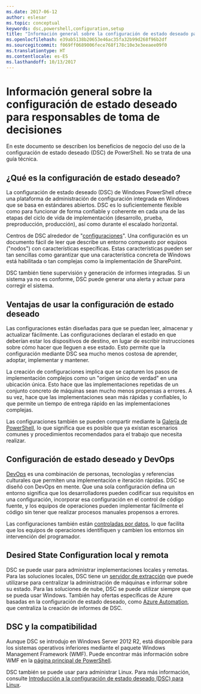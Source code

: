 ```yaml
---
ms.date: 2017-06-12
author: eslesar
ms.topic: conceptual
keywords: dsc,powershell,configuration,setup
title: "Información general sobre la configuración de estado deseado para responsables de toma de decisiones"
ms.openlocfilehash: e39ab5138b20653e46ac35fa32b99d268f96b2df
ms.sourcegitcommit: f069ff0689006fece768f178c10e3e3eeaee09f0
ms.translationtype: HT
ms.contentlocale: es-ES
ms.lasthandoff: 10/13/2017
---
```

# <a name="desired-state-configuration-overview-for-decision-makers"></a>Información general sobre la configuración de estado deseado para responsables de toma de decisiones

En este documento se describen los beneficios de negocio del uso de la configuración de estado deseado (DSC) de PowerShell. No se trata de una guía técnica.

## <a name="what-is-desired-state-configuration"></a>¿Qué es la configuración de estado deseado?

La configuración de estado deseado (DSC) de Windows PowerShell ofrece una plataforma de administración de configuración integrada en Windows que se basa en estándares abiertos. DSC es lo suficientemente flexible como para funcionar de forma confiable y coherente en cada una de las etapas del ciclo de vida de implementación (desarrollo, prueba, preproducción, producción), así como durante el escalado horizontal. 

Centros de DSC alrededor de "[configuraciones](https://msdn.microsoft.com/en-us/powershell/dsc/configurations)".
Una configuración es un documento fácil de leer que describe un entorno compuesto por equipos ("nodos") con características específicas. Estas características pueden ser tan sencillas como garantizar que una característica concreta de Windows está habilitada o tan complejas como la implementación de SharePoint. 

DSC también tiene supervisión y generación de informes integradas. Si un sistema ya no es conforme, DSC puede generar una alerta y actuar para corregir el sistema. 

## <a name="benefits-of-using-desired-state-configuration"></a>Ventajas de usar la configuración de estado deseado

Las configuraciones están diseñadas para que se puedan leer, almacenar y actualizar fácilmente. Las configuraciones declaran el estado en que deberían estar los dispositivos de destino, en lugar de escribir instrucciones sobre cómo hacer que lleguen a ese estado. Esto permite que la configuración mediante DSC sea mucho menos costosa de aprender, adoptar, implementar y mantener. 

La creación de configuraciones implica que se capturen los pasos de implementación complejos como un "origen único de verdad" en una ubicación única. Esto hace que las implementaciones repetidas de un conjunto concreto de máquinas sean mucho menos propensas a errores. A su vez, hace que las implementaciones sean más rápidas y confiables, lo que permite un tiempo de entrega rápido en las implementaciones complejas.

Las configuraciones también se pueden compartir mediante la [Galería de PowerShell](https://powershellgallery.com), lo que significa que es posible que ya existan escenarios comunes y procedimientos recomendados para el trabajo que necesita realizar.


## <a name="desired-state-configuration-and-devops"></a>Configuración de estado deseado y DevOps

[DevOps](http://blogs.technet.com/b/ashleymcglone/archive/2015/11/20/devops-for-n00bs-ie-windows-people.aspx) es una combinación de personas, tecnologías y referencias culturales que permiten una implementación e iteración rápidas. DSC se diseñó con DevOps en mente. Que una sola configuración defina un entorno significa que los desarrolladores pueden codificar sus requisitos en una configuración, incorporar esa configuración en el control de código fuente, y los equipos de operaciones pueden implementar fácilmente el código sin tener que realizar procesos manuales propensos a errores. 

Las configuraciones también están [controladas por datos](https://msdn.microsoft.com/en-us/powershell/dsc/configdata), lo que facilita que los equipos de operaciones identifiquen y cambien los entornos sin intervención del programador. 

## <a name="desired-state-configuration-on--and-off-premises"></a>Desired State Configuration local y remota

DSC se puede usar para administrar implementaciones locales y remotas. Para las soluciones locales, DSC tiene un [servidor de extracción](https://msdn.microsoft.com/en-us/powershell/dsc/pullserver) que puede utilizarse para centralizar la administración de máquinas e informar sobre su estado. Para las soluciones de nube, DSC se puede utilizar siempre que se pueda usar Windows. También hay ofertas específicas de Azure basadas en la configuración de estado deseado, como [Azure Automation](https://azure.microsoft.com/en-us/documentation/services/automation/), que centraliza la creación de informes de DSC. 

## <a name="dsc-and-compatibility"></a>DSC y la compatibilidad

Aunque DSC se introdujo en Windows Server 2012 R2, está disponible para los sistemas operativos inferiores mediante el paquete Windows Management Framework (WMF). Puede encontrar más información sobre WMF en la [página principal de PowerShell](https://msdn.microsoft.com/en-us/powershell/). 

DSC también se puede usar para administrar Linux. Para más información, consulte [Introducción a la configuración de estado deseado (DSC) para Linux](https://msdn.microsoft.com/en-us/powershell/dsc/lnxgettingstarted).

